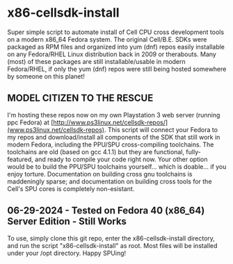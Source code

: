 # x86-cellsdk-install
Super simple script to automate install of Cell CPU cross development tools on a modern x86_64 Fedora system. The original Cell/B.E. SDKs were packaged as RPM files and organized into yum (dnf) repos easily installable on any Fedora/RHEL Linux distribution back in 2009 or therabouts. Many (most) of these packages are still installable/usable in modern Fedora/RHEL, if only the yum (dnf) repos were still being hosted somewhere by someone on this planet!
## MODEL CITIZEN TO THE RESCUE
I'm hosting these repos now on my own Playstation 3 web server (running ppc Fedora) at [http://www.ps3linux.net/cellsdk-repos/](www.ps3linux.net/cellsdk-repos). This script will connect your Fedora to my repos and download/install all components of the SDK that still work in modern Fedora, including the PPU/SPU cross-compiling toolchains. The toolchains are old (based on gcc 4.1.1) but they are functional, fully-featured, and ready to compile your code right now. Your other option would be to build the PPU/SPU toolchains yourself... which is doable... if you enjoy torture. Documentation on building cross gnu toolchains is maddeningly sparse; and documentation on building cross tools for the Cell's SPU cores is completely non-esistant.
## 06-29-2024 - Tested on Fedora 40 (x86_64) Server Edition - Still Works
To use, simply clone this git repo, enter the x86-cellsdk-install directory, and run the script "x86-cellsdk-install" as root. Most files will be installed under your /opt directory. Happy SPUing!

